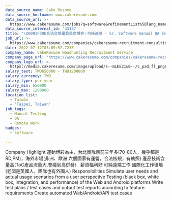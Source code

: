```yaml
---
data_source_name: Cake Resume
data_source_hostname: www.cakeresume.com
data_source_url: >-
  https://www.cakeresume.com/jobs?q=software&refinementList%5Blang_name%5D%5B0%5D=English&refinementList%5Bsalary_type%5D=per_year&range%5Bsalary_range%5D%5Bmin%5D=1000000&page=2
data_source_internal_id: '43137'
title: "\U0001F30E合法合規優質英商博弈✨可純遠端 - Sr. Software manual QA Engineer - TC"
job_url: >-
  https://www.cakeresume.com/companies/cakeresume-recruitment-consulting/jobs/23d468
date: 2022-07-12T05:09:57.723Z
company_name: CakeResume Headhunting Recruitment Service
company_page_url: 'https://www.cakeresume.com/companies/cakeresume-recruitment-consulting'
company_logo_url: >-
  https://media.cakeresume.com/image/upload/s--mLEE21uB--/c_pad,fl_png8,h_200,w_200/v1620881212/vdbipassrdfr8omwzeq6.png
salary_text: TWD650000 - TWD1200000
salary_currency: TWD
salary_type: per_year
salary_min: 650000
salary_max: 1200000
location_list:
  - Taiwan
  - 'Taipei, Taiwan'
job_tags:
  - Manual Testing
  - QA
  - Remote Work
badges:
  - Software

---
```


Company Highlight 運動博彩為主，台北團隊目前三年多(70-80人，幾乎都是RD,PM)，海外市場(非洲、歐洲 六個國家有運營，合法核規，有執照) 產品技術含量高(ToC產品流量大,會碰到高併發） 薪資福利好 可純遠端工作 國際化工作環境(老闆是英國人，團隊也有外國人) Responsibilities Simulate user needs and actual usage scenarios from a user perspective Testing (black box, white box, integration, and performance) of the Web and Android platforms Write test plans / test cases and output test reports according to feature requirements Create automated Web/Android/API test cases